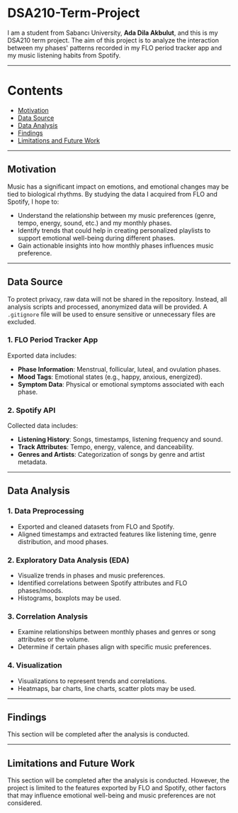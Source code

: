 # DSA210-Term-Project

I am a student from Sabancı University, **Ada Dila Akbulut**, and this is my DSA210 term project. 
The aim of this project is to analyze the interaction between my phases' patterns recorded in my FLO period tracker app and my music listening habits from Spotify. 

---

# Contents
- [Motivation](#motivation)
- [Data Source](#data-source)
- [Data Analysis](#data-analysis)
- [Findings](#findings)
- [Limitations and Future Work](#limitations-and-future-work)

---

## **Motivation**
Music has a significant impact on emotions, and emotional changes may be tied to biological rhythms. By studying the data I acquired from FLO and Spotify, I hope to:
- Understand the relationship between my music preferences (genre, tempo, energy, sound, etc.) and my monthly phases.
- Identify trends that could help in creating personalized playlists to support emotional well-being during different phases.
- Gain actionable insights into how monthly phases influences music preference.

---

## **Data Source**
To protect privacy, raw data will not be shared in the repository. Instead, all analysis scripts and processed, anonymized data will be provided. A `.gitignore` file will be used to ensure sensitive or unnecessary files are excluded.

### **1. FLO Period Tracker App**
Exported data includes:
- **Phase Information**: Menstrual, follicular, luteal, and ovulation phases.
- **Mood Tags**: Emotional states (e.g., happy, anxious, energized).
- **Symptom Data**: Physical or emotional symptoms associated with each phase.

### **2. Spotify API**
Collected data includes:
- **Listening History**: Songs, timestamps, listening frequency and sound.
- **Track Attributes**: Tempo, energy, valence, and danceability.
- **Genres and Artists**: Categorization of songs by genre and artist metadata.

---

## **Data Analysis**

### **1. Data Preprocessing**
- Exported and cleaned datasets from FLO and Spotify.
- Aligned timestamps and extracted features like listening time, genre distribution, and mood phases.

### **2. Exploratory Data Analysis (EDA)**
- Visualize trends in phases and music preferences.
- Identified correlations between Spotify attributes and FLO phases/moods.
- Histograms, boxplots may be used.

### **3. Correlation Analysis**
- Examine relationships between monthly phases and genres or song attributes or the volume.
- Determine if certain phases align with specific music preferences.

### **4. Visualization**
   - Visualizations to represent trends and correlations.
   - Heatmaps, bar charts, line charts, scatter plots may be used.

---

## **Findings**
This section will be completed after the analysis is conducted.

---

## **Limitations and Future Work**
This section will be completed after the analysis is conducted. However, the project is limited to the features exported by FLO and Spotify, other factors that may influence emotional well-being and music preferences are not considered. 
